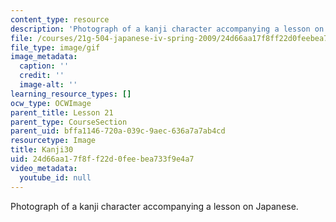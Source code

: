 ```yaml
---
content_type: resource
description: 'Photograph of a kanji character accompanying a lesson on Japanese. '
file: /courses/21g-504-japanese-iv-spring-2009/24d66aa17f8ff22d0feebea733f9e4a7_Kanji30.gif
file_type: image/gif
image_metadata:
  caption: ''
  credit: ''
  image-alt: ''
learning_resource_types: []
ocw_type: OCWImage
parent_title: Lesson 21
parent_type: CourseSection
parent_uid: bffa1146-720a-039c-9aec-636a7a7ab4cd
resourcetype: Image
title: Kanji30
uid: 24d66aa1-7f8f-f22d-0fee-bea733f9e4a7
video_metadata:
  youtube_id: null
---
```

Photograph of a kanji character accompanying a lesson on Japanese. 